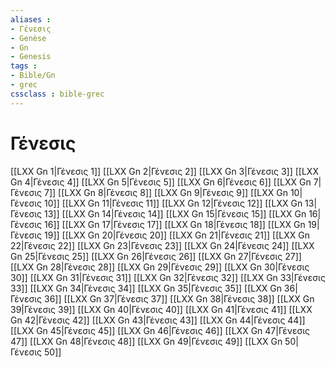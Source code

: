 ```yaml
---
aliases : 
- Γένεσις
- Genèse
- Gn
- Genesis
tags : 
- Bible/Gn
- grec
cssclass : bible-grec
---
```


# Γένεσις

[[LXX Gn 1|Γένεσις 1]]
[[LXX Gn 2|Γένεσις 2]]
[[LXX Gn 3|Γένεσις 3]]
[[LXX Gn 4|Γένεσις 4]]
[[LXX Gn 5|Γένεσις 5]]
[[LXX Gn 6|Γένεσις 6]]
[[LXX Gn 7|Γένεσις 7]]
[[LXX Gn 8|Γένεσις 8]]
[[LXX Gn 9|Γένεσις 9]]
[[LXX Gn 10|Γένεσις 10]]
[[LXX Gn 11|Γένεσις 11]]
[[LXX Gn 12|Γένεσις 12]]
[[LXX Gn 13|Γένεσις 13]]
[[LXX Gn 14|Γένεσις 14]]
[[LXX Gn 15|Γένεσις 15]]
[[LXX Gn 16|Γένεσις 16]]
[[LXX Gn 17|Γένεσις 17]]
[[LXX Gn 18|Γένεσις 18]]
[[LXX Gn 19|Γένεσις 19]]
[[LXX Gn 20|Γένεσις 20]]
[[LXX Gn 21|Γένεσις 21]]
[[LXX Gn 22|Γένεσις 22]]
[[LXX Gn 23|Γένεσις 23]]
[[LXX Gn 24|Γένεσις 24]]
[[LXX Gn 25|Γένεσις 25]]
[[LXX Gn 26|Γένεσις 26]]
[[LXX Gn 27|Γένεσις 27]]
[[LXX Gn 28|Γένεσις 28]]
[[LXX Gn 29|Γένεσις 29]]
[[LXX Gn 30|Γένεσις 30]]
[[LXX Gn 31|Γένεσις 31]]
[[LXX Gn 32|Γένεσις 32]]
[[LXX Gn 33|Γένεσις 33]]
[[LXX Gn 34|Γένεσις 34]]
[[LXX Gn 35|Γένεσις 35]]
[[LXX Gn 36|Γένεσις 36]]
[[LXX Gn 37|Γένεσις 37]]
[[LXX Gn 38|Γένεσις 38]]
[[LXX Gn 39|Γένεσις 39]]
[[LXX Gn 40|Γένεσις 40]]
[[LXX Gn 41|Γένεσις 41]]
[[LXX Gn 42|Γένεσις 42]]
[[LXX Gn 43|Γένεσις 43]]
[[LXX Gn 44|Γένεσις 44]]
[[LXX Gn 45|Γένεσις 45]]
[[LXX Gn 46|Γένεσις 46]]
[[LXX Gn 47|Γένεσις 47]]
[[LXX Gn 48|Γένεσις 48]]
[[LXX Gn 49|Γένεσις 49]]
[[LXX Gn 50|Γένεσις 50]]
